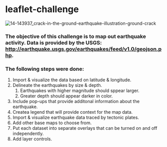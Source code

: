# leaflet-challenge
![14-143937_crack-in-the-ground-earthquake-illustration-ground-crack](https://user-images.githubusercontent.com/67832009/193940278-2dbfa8a3-e701-4132-8e4f-8761777adfdf.png)

### The objective of this challenge is to map out earthquake activity. Data is provided by the USGS: http://earthquake.usgs.gov/earthquakes/feed/v1.0/geojson.php.

### The following steps were done:
1. Import & visualize the data based on latitude & longitude.
1. Delineate the earthquakes by size & depth.
    1. Earthquakes with higher magnitude should sppear larger.
    1. Greater depth should appear darker in color.
1. Include pop-ups that provide additonal information about the earthquake.
1. Createa legend that will provide context for the map data.
1. Import & visualize earthquake data traced by tectonic plates.
1. Add other base maps to choose from.
1. Put each dataset into separate overlays that can be turned on and off independently.
1. Add layer controls.
